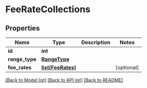 # FeeRateCollections

## Properties
Name | Type | Description | Notes
------------ | ------------- | ------------- | -------------
**id** | **int** |  | 
**range_type** | [**RangeType**](RangeType.md) |  | 
**fee_rates** | [**list[FeeRates]**](FeeRates.md) |  | [optional] 

[[Back to Model list]](../README.md#documentation-for-models) [[Back to API list]](../README.md#documentation-for-api-endpoints) [[Back to README]](../README.md)


